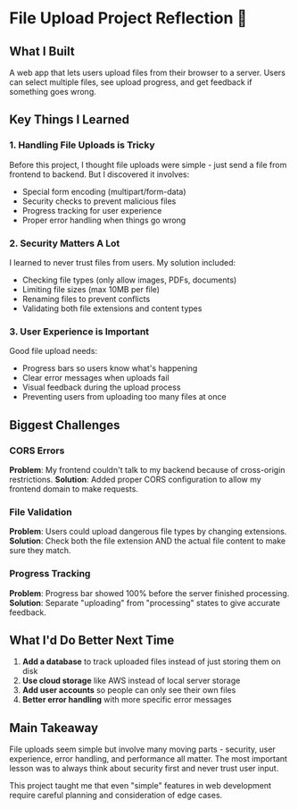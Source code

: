 # File Upload Project Reflection 📁

## What I Built
A web app that lets users upload files from their browser to a server. Users can select multiple files, see upload progress, and get feedback if something goes wrong.

## Key Things I Learned

### 1. Handling File Uploads is Tricky
Before this project, I thought file uploads were simple - just send a file from frontend to backend. But I discovered it involves:
- Special form encoding (multipart/form-data)
- Security checks to prevent malicious files
- Progress tracking for user experience
- Proper error handling when things go wrong

### 2. Security Matters A Lot
I learned to never trust files from users. My solution included:
- Checking file types (only allow images, PDFs, documents)
- Limiting file sizes (max 10MB per file)
- Renaming files to prevent conflicts
- Validating both file extensions and content types

### 3. User Experience is Important
Good file upload needs:
- Progress bars so users know what's happening
- Clear error messages when uploads fail
- Visual feedback during the upload process
- Preventing users from uploading too many files at once

## Biggest Challenges

### CORS Errors
**Problem**: My frontend couldn't talk to my backend because of cross-origin restrictions.
**Solution**: Added proper CORS configuration to allow my frontend domain to make requests.

### File Validation
**Problem**: Users could upload dangerous file types by changing extensions.
**Solution**: Check both the file extension AND the actual file content to make sure they match.

### Progress Tracking
**Problem**: Progress bar showed 100% before the server finished processing.
**Solution**: Separate "uploading" from "processing" states to give accurate feedback.

## What I'd Do Better Next Time

1. **Add a database** to track uploaded files instead of just storing them on disk
2. **Use cloud storage** like AWS instead of local server storage
3. **Add user accounts** so people can only see their own files
4. **Better error handling** with more specific error messages

## Main Takeaway
File uploads seem simple but involve many moving parts - security, user experience, error handling, and performance all matter. The most important lesson was to always think about security first and never trust user input.

This project taught me that even "simple" features in web development require careful planning and consideration of edge cases.